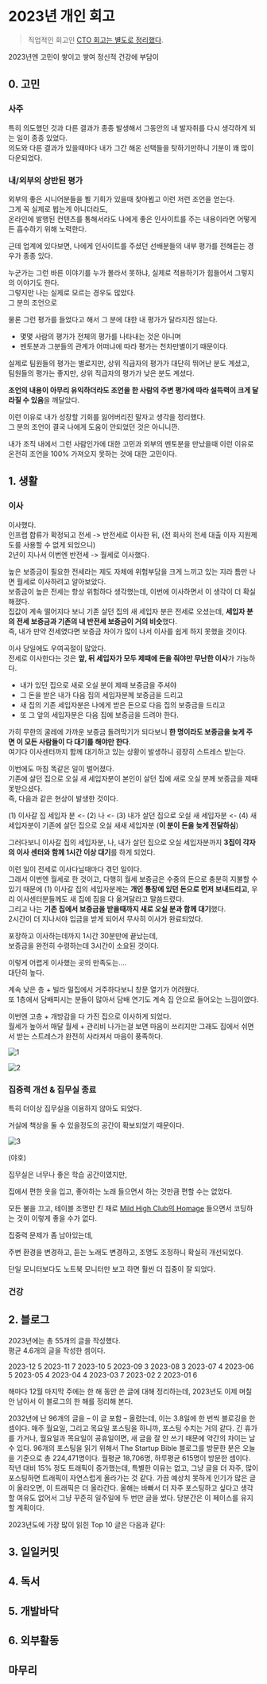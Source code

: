 # 2023년 개인 회고

> 직업적인 회고인 [CTO 회고는 별도로 정리했다](https://jojoldu.tistory.com/766).

2023년엔 고민이 쌓이고 쌓여 정신적 건강에 부담이 

 

## 0. 고민

### 사주

특히 의도했던 것과 다른 결과가 종종 발생해서 그동안의 내 발자취를 다시 생각하게 되는 일이 종종 있었다.  
의도와 다른 결과가 있을때마다 내가 그간 해온 선택들을 탓하기만하니 기분이 꽤 많이 다운되었다.  

### 내/외부의 상반된 평가
  
외부의 좋은 시니어분들을 뵐 기회가 있을때 찾아뵙고 이런 저런 조언을 얻는다.  
그게 꼭 실제로 뵙는게 아니더라도,  
온라인에 발행된 컨텐츠를 통해서라도 나에게 좋은 인사이트를 주는 내용이라면 어떻게든 흡수하기 위해 노력한다.  
  
근데 업계에 있다보면, 나에게 인사이트를 주셨던 선배분들의 내부 평가를 전해듣는 경우가 종종 있다.  


누군가는 그런 바른 이야기를 누가 몰라서 못하냐, 실제로 적용하기가 힘들어서 그렇지의 이야기도 한다.  
그렇지만 나는 실제로 모르는 경우도 많았다.  
그 분의 조언으로 

물론 그런 평가를 들었다고 해서 그 분에 대한 내 평가가 달라지진 않는다.  

- 몇몇 사람의 평가가 전체의 평가를 나타내는 것은 아니며
- 멘토분과 그분들의 관계가 어떠냐에 따라 평가는 천차만별이기 때문이다.

실제로 팀원들의 평가는 별로지만, 상위 직급자의 평가가 대단히 뛰어난 분도 계셨고,  
팀원들의 평가는 좋지만, 상위 직급자의 평가가 낮은 분도 계셨다.  


**조언의 내용이 아무리 유익하더라도 조언을 한 사람의 주변 평가에 따라 설득력이 크게 달라질 수 있음**을 깨달았다.  
  



이런 이유로 내가 성장할 기회를 잃어버리진 말자고 생각을 정리했다.  
그 분의 조언이 결국 나에게 도움이 안되었던 것은 아니니깐.  

내가 조직 내에서 그런 사람인가에 대한 고민과 
외부의 멘토분을 만났을때 이런 이유로 온전히 조언을 100% 가져오지 못하는 것에 대한 고민이다.  


## 1. 생활

### 이사

이사했다.  
인프랩 합류가 확정되고 전세 -> 반전세로 이사한 뒤, (전 회사의 전세 대출 이자 지원제도를 사용할 수 없게 되었으니)  
2년이 지나서 이번엔 반전세 -> 월세로 이사했다.  
  
높은 보증금이 필요한 전세라는 제도 자체에 위험부담을 크게 느끼고 있는 지라 틈만 나면 월세로 이사하려고 알아보았다.  
보증금이 높은 전세는 항상 위험하다 생각했는데, 이번에 이사하면서 이 생각이 더 확실해졌다.  
집값이 계속 떨어지다 보니 기존 살던 집의 새 세입자 분은 전세로 오셨는데, **세입자 분의 전세 보증금과 기존의 내 반전세 보증금이 거의 비슷**했다.  
즉, 내가 만약 전세였다면 보증금 차이가 많이 나서 이사를 쉽게 하지 못했을 것이다.  
  
이사 당일에도 우여곡절이 많았다.  
전세로 이사한다는 것은 **앞, 뒤 세입자가 모두 제때에 돈을 줘야만 무난한 이사**가 가능하다.  

- 내가 있던 집으로 새로 오실 분이 제때 보증금을 주셔야
- 그 돈을 받은 내가 다음 집의 세입자분께 보증금을 드리고
- 새 집의 기존 세입자분은 나에게 받은 돈으로 다음 집의 보증금을 드리고
- 또 그 앞의 세입자분은 다음 집에 보증금을 드려야 한다.

가히 무한의 굴레에 가까운 보증금 돌려막기가 되다보니 **한 명이라도 보증금을 늦게 주면 이 모든 사람들이 다 대기를 해야만 한다**.  
여기다 이사센터까지 함께 대기하고 있는 상황이 발생하니 굉장히 스트레스 받는다.  
  
이번에도 마침 똑같은 일이 벌어졌다.  
기존에 살던 집으로 오실 새 세입자분이 본인이 살던 집에 새로 오실 분께 보증금을 제때 못받으셨다.  
즉, 다음과 같은 현상이 발생한 것이다.  
  
(1) 이사갈 집 세입자 분 <- (2) 나 <- (3) 내가 살던 집으로 오실 새 세입자분 <- (4) 새 세입자분이 기존에 살던 집으로 오실 새새 세입자분 (**이 분이 돈을 늦게 전달하심**) 
  
그러다보니 이사갈 집의 세입자분, 나, 내가 살던 집으로 오실 세입자분까지 **3집이 각자의 이사 센터와 함께 1시간 이상 대기**를 하게 되었다.  
  
이런 일이 전세로 이사다닐때마다 겪던 일이다.  
그래서 이번엔 월세로 한 것이고, 다행히 월세 보증금은 수중의 돈으로 충분히 지불할 수 있기 때문에 (1) 이사갈 집의 세입자분께는 **개인 통장에 있던 돈으로 먼저 보내드리고**, 우리 이사센터분들께도 새 집에 짐을 다 옮겨달라고 말씀드렸다.  
그리고 나는 **기존 집에서 보증금을 받을때까지 새로 오실 분과 함께 대기**했다.  
2시간이 더 지나서야 입금을 받게 되어서 무사히 이사가 완료되었다.  
  
포장하고 이사하는데까지 1시간 30분만에 끝났는데,  
보증금을 완전히 수령하는데 3시간이 소요된 것이다.  
  
이렇게 어렵게 이사했는 곳의 만족도는....  
대단히 높다.  
  
계속 낮은 층 + 빌라 밀집에서 거주하다보니 창문 열기가 어려웠다.  
또 1층에서 담배피시는 분들이 많아서 담배 연기도 계속 집 안으로 들어오는 느낌이였다.  

이번엔 고층 + 개방감을 다 가진 집으로 이사하게 되었다.  
월세가 높아서 매달 월세 + 관리비 나가는걸 보면 마음이 쓰리지만 그래도 집에서 쉬면서 받는 스트레스가 완전히 사라져서 마음이 풍족하다.  

![1](./images/1.png)

![2](./images/2.png)

### 집중력 개선 & 집무실 종료

특히 더이상 집무실을 이용하지 않아도 되었다.

거실에 책상을 둘 수 있을정도의 공간이 확보되었기 때문이다.

![3](./images/3.png)

(야호)

  

집무실은 너무나 좋은 학습 공간이였지만,

집에서 편한 옷을 입고, 좋아하는 노래 들으면서 하는 것만큼 편할 수는 없었다.

  

모든 불을 끄고, 테이블 조명만 킨 채로 [Mild High Club의 Homage](https://www.youtube.com/watch?v=oRGDhgITetc) 들으면서 코딩하는 것이 이렇게 좋을 수가 없다.

  

집중력 문제가 좀 남아있는데,

주변 환경을 변경하고, 듣는 노래도 변경하고, 조명도 조정하니 확실히 개선되었다.

단일 모니터보다도 노트북 모니터만 보고 하면 훨씬 더 집중이 잘 되었다.

### 건강


## 2. 블로그

2023년에는 총 55개의 글을 작성했다.  
평균 4.6개의 글을 작성한 셈이다.  

2023-12	5
2023-11	7
2023-10	5
2023-09	3
2023-08	3
2023-07	4
2023-06	5
2023-05	4
2023-04	4
2023-03	7
2023-02	2
2023-01	6

해마다 12월 마지막 주에는 한 해 동안 쓴 글에 대해 정리하는데, 2023년도 이제 며칠 안 남아서 이 블로그의 한 해를 정리해 본다.

2032년에 난 96개의 글을 – 이 글 포함 – 올렸는데, 이는 3.8일에 한 번씩 블로깅을 한 셈이다. 매주 월요일, 그리고 목요일 포스팅을 하니까, 포스팅 수치는 거의 같다. 긴 휴가를 가거나, 월요일과 목요일이 공휴일이면, 새 글을 잘 안 쓰기 때문에 약간의 차이는 날 수 있다. 96개의 포스팅을 읽기 위해서 The Startup Bible 블로그를 방문한 분은 오늘을 기준으로 총 224,471명이다. 월평균 18,706명, 하루평균 615명이 방문한 셈이다. 작년 대비 15% 정도 트래픽이 증가했는데, 특별한 이유는 없고, 그냥 글을 더 자주, 많이 포스팅하면 트래픽이 자연스럽게 올라가는 것 같다. 가끔 예상치 못하게 인기가 많은 글이 올라오면, 이 트래픽은 더 올라간다. 올해는 바빠서 더 자주 포스팅하고 싶다고 생각할 여유도 없어서 그냥 꾸준히 일주일에 두 번만 글을 썼다. 당분간은 이 페이스를 유지할 계획이다.

2023년도에 가장 많이 읽힌 Top 10 글은 다음과 같다:


## 3. 일일커밋

## 4. 독서

## 5. 개발바닥


## 6. 외부활동

## 마무리
